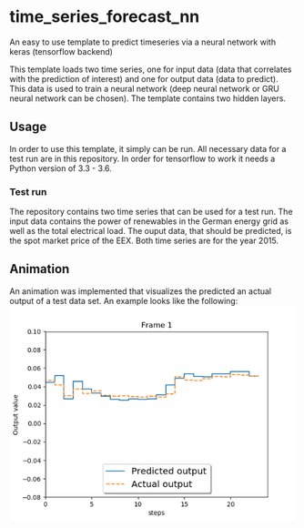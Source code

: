 # time_series_forecast_nn
An easy to use template to predict timeseries via a neural network with keras (tensorflow backend)

This template loads two time series, one for input data (data that correlates with the prediction of interest) and one for output data (data to predict). This data is used to train a neural network (deep neural network or GRU neural network can be chosen). The template contains two hidden layers. 

## Usage
In order to use this template, it simply can be run. All necessary data for a test run are in this repository. In order for tensorflow to work it needs a Python version of 3.3 - 3.6.

### Test run
The repository contains two time series that can be used for a test run. The input data contains the power of renewables in the German energy grid as well as the total electrical load. The ouput data, that should be predicted, is the spot market price of the EEX. Both time series are for the year 2015. 

## Animation
An animation was implemented that visualizes the predicted an actual output of a test data set. An example looks like the following: 
![](https://github.com/rl-institut/time_series_forecast_nn/blob/master/demo/demo.gif)
